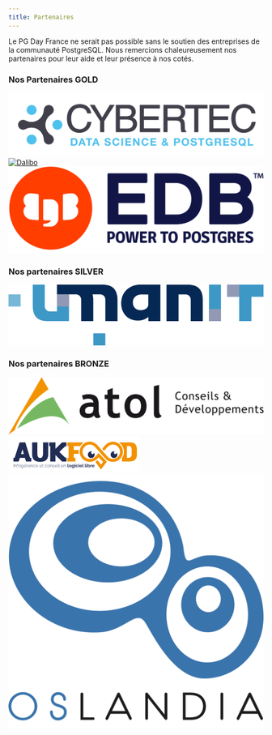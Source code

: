 ```yaml
---
title: Partenaires
---
```


Le PG Day France ne serait pas possible sans le soutien des entreprises de
la communauté PostgreSQL. Nous remercions chaleureusement nos partenaires
pour leur aide et leur présence à nos cotés.

### Nos Partenaires GOLD

<div class="container">

<!--
<div class="col-xs-12 col-md-6">
<a href="https://capdata.fr/" class="thumbnail">
          <img src="img/capdata.png" alt="CapData">
        </a>
      </div>
-->

<div class="col-xs-12 col-md-6">
<a href="https://www.cybertec-postgresql.com/en/" class="thumbnail">
<img src="img/cybertec.png" alt="Cybertec">
</a>
</div>

<div class="col-xs-12 col-md-6">
<a href="https://dalibo.com/" class="thumbnail">
<img src="img/dalibo.png" alt="Dalibo">
</a>
</div>

<div class="col-xs-12 col-md-6">
<a href="https://edbpostgres.com" class="thumbnail">
<img src="img/EDB.png" alt="EDB Postgres">
</a>
</div>

</div>

### Nos partenaires SILVER

<div class="container">
<!--
<div class="col-xs-12 col-md-6">
            <a href="https://www.enterprisedb.com/" class="thumbnail">
              <img src="img/enterprisedb.jpg" alt="EnterpriseDB">
            </a>
          </div>
-->

<div class="col-xs-12 col-md-6">
<a href="https://www.umanit.fr/" class="thumbnail">
<img src="img/umanit.png" alt="UMANIT">
</a>
</div>

</div>

### Nos partenaires BRONZE

<div class="container">

<div class="col-xs-12 col-md-6">
<a href="https://www.atolcd.com/" class="thumbnail">
<img src="img/atolcd.png" alt="Atol CD">
</a>
</div>

<div class="col-xs-12 col-md-6">
<a href="https://www.aukfood.fr/" class="thumbnail">
<img src="img/aukfood.jpg" alt="Aukfood">
</a>
</div>

<!--
        <div class="col-xs-12 col-md-6">
          <a href="https://orachrome.com/" class="thumbnail">
            <img src="img/orachrome.png" alt="Orachrome" class="pg_sponsor">
          </a>
        </div>
-->

<div class="col-xs-12 col-md-6">
<a href="http://oslandia.com" class="thumbnail">
<img src="img/oslandia.png" alt="Oslandia">
</a>
</div>

<!--
        <div class="col-xs-12 col-md-6">
          <a href="http://www.logilab.fr" class="thumbnail">
            <img src="img/logilab.png" alt="Logilab">
          </a>
        </div>
        <div class="col-xs-12 col-md-6">
          <a href="http://sophiagenetics.com" class="thumbnail">
            <img src="img/SOPHiA.png" alt="SOPHiA Genetics">
          </a>
        </div>
-->
</div>

<!--
<h3>
  Devenez partenaires du PGDay France
</h3>

<div class="table-responsive">
<table class="table">
  <thead>
    <tr>
      <th>Avantages</th>
      <th>Bronze</th>
      <th>Silver</th>
      <th>Gold</th>
    </tr>
  </thead>
  <tr>
    <th>Logo sur la page d'accueil du site web</th>
    <td>Oui</td>
    <td>Oui</td>
    <td>Oui</td>
  </tr>
  <tr>
    <th>Logo sur les videos (Youtube)</th>
    <td></td>
    <td></td>
    <td>Oui</td>
  </tr>
  <tr>
    <th>Logo sur toutes les pages du site web</th>
    <td></td>
    <td>Oui</td>
    <td>Oui</td>
  </tr>
  <tr>
    <th>Invitations VIP</th>
    <td>1</td>
    <td>3</td>
    <td>6</td>
  </tr>

  <tr>
    <th>Matériel promotionnel dans le sac de conférence (A4 recto-verso)</th>
    <td>1 pages</td>
    <td>2 pages</td>
    <td>4 pages</td>
  </tr>
  <tr>
    <th>Cadeaux promotionnels dans le sac de conférences</th>
    <td></td>
    <td>1</td>
    <td>2</td>
  </tr>
  <tr>
    <th>Bandeau promotionnel (2mx1m max.) dans la salle de conférence</th>
    <td></td>
    <td></td>
    <td>Oui</td>
  </tr>
  <tr>
    <th>Stand</th>
    <td></td>
    <td></td>
    <td>Oui</td>
  </tr>
  <tr>
    <th>Liste des adresses e-mail des participants (en opt-in)</th>
    <td></td>
    <td></td>
    <td>Oui</td>
  </tr>
  <tr>
      <th>Tarif</th>
      <td>400€</td>
      <td>1500€</td>
      <td>3000€</td>
    </tr>
</table>
</div>

<br>

<ul>
  <li>
    <a href="https://postgresqlfr.gitlab.io/contrats/2019.pgday.fr/pgdayfrance_2019_sponsorship_contract_v9_french.pdf">Contrat (FR)</a>
  </li>
  <li>
    <a href="https://postgresqlfr.gitlab.io/contrats/2019.pgday.fr/pgdayfrance_2019_sponsorship_contract_v9.pdf">Contrat (EN)</a>
  </li>
</ul>

-->
